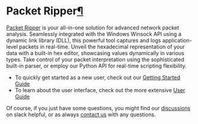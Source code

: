 # Packet Ripper[¶](https://docs.packetriper.live/index.html#PacketRipper "Permanent link")

[Packet Ripper](https://packetripper.live/)   is your all-in-one solution for advanced network packet analysis. Seamlessly integrated with the Windows Winsock API using a dynamic link library (DLL), this powerful tool captures and logs application-level packets in real-time. Unveil the hexadecimal representation of your data with a built-in hex editor, showcasing values dynamically in various types. Take control of your packet interpretation using the sophisticated built-in parser, or employ our Python API for real-time scripting flexibility.

-   To quickly get started as a new user, check out our  [Getting Started Guide](/getting-started)
-   To learn about the user interface, check out the more extensive  [User Guide](/user-guide)

Of course, if you just have some questions, you might find our  [discussions](https://join.slack.com/t/packetripper/shared_invite/zt-2c50lxf5t-l8tetkIoTUYnEd9I2Lr86Q) on slack  helpful, or as always [contact us](https://packetripper.live/support) with any questions.